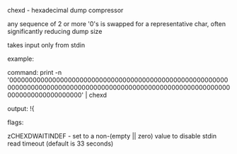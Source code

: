 chexd - hexadecimal dump compressor

any sequence of 2 or more '0's is swapped for a representative char, often significantly reducing dump size


takes input only from stdin


example:

  command: print -n '000000000000000000000000000000000000000000000000000000000000000000000000000000000000000000000000000000000000000000000000000000000000' | chexd

  output: !{


flags:

  zCHEXDWAITINDEF - set to a non-(empty || zero) value to disable stdin read timeout (default is 33 seconds)
